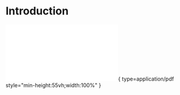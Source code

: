 # Introduction

![Alt text](<../artifacts/1_Introduction.pdf>){ type=application/pdf style="min-height:55vh;width:100%" }